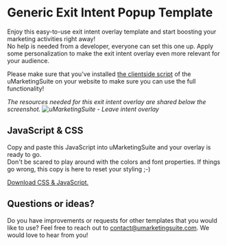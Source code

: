 # Generic Exit Intent Popup Template

Enjoy this easy-to-use exit intent overlay template and start boosting your marketing activities right away!  
No help is needed from a developer, everyone can set this one up. Apply some personalization to make the exit intent overlay  even more relevant for your audience.

Please make sure that you've installed [the clientside script](/analytics/clientside-events-and-additional-javascript-files/additional-measurements-with-our-ums-analytics-scripts/) of the uMarketingSuite on your website to make sure you can use the full functionality!  
  
*The resources needed for this exit intent overlay are shared below the screenshot. ![uMarketingSuite - Leave intent overlay]()*

## JavaScript & CSS

Copy and paste this JavaScript into uMarketingSuite and your overlay is ready to go.  
Don't be scared to play around with the colors and font properties. If things go wrong, this copy is here to reset your styling ;-)

[Download CSS & JavaScript.](/media/kxmpljfv/ums-exit-intent-overlay.zip)

## Questions or ideas?

Do you have improvements or requests for other templates that you would like to use? Feel free to reach out to [contact@umarketingsuite.com](mailto:contact@umarketingsuite.com?subject=Marketing%20Resources%20suggestion "Reach out to uMarketingSuite with your suggestion"). We would love to hear from you!